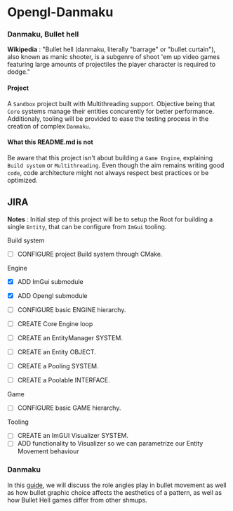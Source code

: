 # Opengl-Danmaku

### Danmaku, Bullet hell

**Wikipedia** : "Bullet hell (danmaku, literally "barrage" or "bullet curtain"), also known as manic shooter, is a subgenre of shoot 'em up video games featuring large amounts of projectiles the player character is required to dodge."

#### Project

A `Sandbox` project built with Multithreading support. Objective being that `Core` systems manage their entities concurently for better performance. Additionaly, tooling will be provided to ease the testing process in the creation of complex `Danmaku`.

#### What this README.md is not

Be aware that this project isn't about building a `Game Engine`, explaining `Build system` or `Multithreading`. Even though the aim remains writing good `code`, code architecture might not always respect best practices or be optimized.

## JIRA

**Notes** : Initial step of this project will be to setup the Root for building a single `Entity`, that can be configure from `ImGui` tooling. 

Build system

- [ ] CONFIGURE project Build system through CMake.

Engine

- [x] ADD ImGui submodule
- [x] ADD Opengl submodule

- [ ] CONFIGURE basic ENGINE hierarchy.
- [ ] CREATE Core Engine loop

- [ ] CREATE an EntityManager SYSTEM.
- [ ] CREATE an Entity OBJECT.
- [ ] CREATE a Pooling SYSTEM.
- [ ] CREATE a Poolable INTERFACE.

Game

- [ ] CONFIGURE basic GAME hierarchy.

Tooling

- [ ] CREATE an ImGUI Visualizer SYSTEM.
- [ ] ADD functionality to Visualizer so we can parametrize our Entity Movement behaviour

### Danmaku

In this [guide](https://sparen.github.io/ph3tutorials/ddsga2.html), we will discuss the role angles play in bullet movement as well as how bullet graphic choice affects the aesthetics of a pattern, as well as how Bullet Hell games differ from other shmups. 